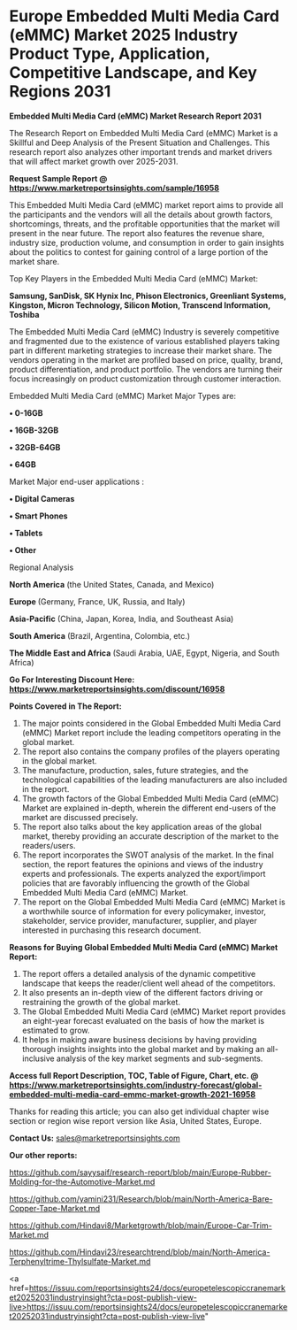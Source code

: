  # Europe Embedded Multi Media Card (eMMC) Market 2025 Industry Product Type, Application, Competitive Landscape, and Key Regions 2031

<strong>Embedded Multi Media Card (eMMC) Market Research Report 2031</strong>

The Research Report on Embedded Multi Media Card (eMMC) Market is a Skillful and Deep Analysis of the Present Situation and Challenges. This research report also analyzes other important trends and market drivers that will affect market growth over 2025-2031.

<strong>Request Sample Report @ <a href=https://www.marketreportsinsights.com/sample/16958>https://www.marketreportsinsights.com/sample/16958</a></strong>

This Embedded Multi Media Card (eMMC) market report aims to provide all the participants and the vendors will all the details about growth factors, shortcomings, threats, and the profitable opportunities that the market will present in the near future. The report also features the revenue share, industry size, production volume, and consumption in order to gain insights about the politics to contest for gaining control of a large portion of the market share.

Top Key Players in the Embedded Multi Media Card (eMMC) Market:

<strong>Samsung, SanDisk, SK Hynix Inc, Phison Electronics, Greenliant Systems, Kingston, Micron Technology, Silicon Motion, Transcend Information, Toshiba</strong>

The Embedded Multi Media Card (eMMC) Industry is severely competitive and fragmented due to the existence of various established players taking part in different marketing strategies to increase their market share. The vendors operating in the market are profiled based on price, quality, brand, product differentiation, and product portfolio. The vendors are turning their focus increasingly on product customization through customer interaction.

Embedded Multi Media Card (eMMC) Market Major Types are:

<strong>• 0-16GB

• 16GB-32GB

• 32GB-64GB

• 64GB</strong>

Market Major end-user applications :

<strong>• Digital Cameras

• Smart Phones

• Tablets

• Other</strong>

Regional Analysis

</u><strong><b>North America</b></strong> (the United States, Canada, and Mexico)

<strong><b>Europe </b></strong>(Germany, France, UK, Russia, and Italy)

<strong><b>Asia-Pacific</b></strong> (China, Japan, Korea, India, and Southeast Asia)

<strong><b>South America</b></strong> (Brazil, Argentina, Colombia, etc.)

<strong><b>The Middle East and Africa</b></strong> (Saudi Arabia, UAE, Egypt, Nigeria, and South Africa)

<strong>Go For Interesting Discount Here: <a href=https://www.marketreportsinsights.com/discount/16958>https://www.marketreportsinsights.com/discount/16958</a></strong>

<strong>Points Covered in The Report:</strong>
<ol>
  <li>The major points considered in the Global Embedded Multi Media Card (eMMC) Market report include the leading competitors operating in the global market.</li>
  <li>The report also contains the company profiles of the players operating in the global market.</li>
  <li>The manufacture, production, sales, future strategies, and the technological capabilities of the leading manufacturers are also included in the report.</li>
  <li>The growth factors of the Global Embedded Multi Media Card (eMMC) Market are explained in-depth, wherein the different end-users of the market are discussed precisely.</li>
  <li>The report also talks about the key application areas of the global market, thereby providing an accurate description of the market to the readers/users.</li>
  <li>The report incorporates the SWOT analysis of the market. In the final section, the report features the opinions and views of the industry experts and professionals. The experts analyzed the export/import policies that are favorably influencing the growth of the Global Embedded Multi Media Card (eMMC) Market.</li>
  <li>The report on the Global Embedded Multi Media Card (eMMC) Market is a worthwhile source of information for every policymaker, investor, stakeholder, service provider, manufacturer, supplier, and player interested in purchasing this research document.</li>
</ol>
<strong>Reasons for Buying Global Embedded Multi Media Card (eMMC) Market Report:</strong>

<ol>
  <li>The report offers a detailed analysis of the dynamic competitive landscape that keeps the reader/client well ahead of the competitors.</li>
  <li>It also presents an in-depth view of the different factors driving or restraining the growth of the global market.</li>
  <li>The Global Embedded Multi Media Card (eMMC) Market report provides an eight-year forecast evaluated on the basis of how the market is estimated to grow.</li>
  <li>It helps in making aware business decisions by having providing thorough insights insights into the global market and by making an all-inclusive analysis of the key market segments and sub-segments.</li>
</ol>
<strong>Access full Report Description, TOC, Table of Figure, Chart, etc. @ <a href=https://www.marketreportsinsights.com/industry-forecast/global-embedded-multi-media-card-emmc-market-growth-2021-16958>https://www.marketreportsinsights.com/industry-forecast/global-embedded-multi-media-card-emmc-market-growth-2021-16958</a></strong>


Thanks for reading this article; you can also get individual chapter wise section or region wise report version like Asia, United States, Europe.

<strong>Contact Us:</strong>
sales@marketreportsinsights.com

<strong>Our other reports:</strong>

<a href=https://github.com/sayysaif/research-report/blob/main/Europe-Rubber-Molding-for-the-Automotive-Market.md>https://github.com/sayysaif/research-report/blob/main/Europe-Rubber-Molding-for-the-Automotive-Market.md</a>

<a href=https://github.com/yamini231/Research/blob/main/North-America-Bare-Copper-Tape-Market.md>https://github.com/yamini231/Research/blob/main/North-America-Bare-Copper-Tape-Market.md</a>

<a href=https://github.com/Hindavi8/Marketgrowth/blob/main/Europe-Car-Trim-Market.md>https://github.com/Hindavi8/Marketgrowth/blob/main/Europe-Car-Trim-Market.md</a>

<a href=https://github.com/Hindavi23/researchtrend/blob/main/North-America-Terphenyltrime-Thylsulfate-Market.md>https://github.com/Hindavi23/researchtrend/blob/main/North-America-Terphenyltrime-Thylsulfate-Market.md</a>

<a href=https://issuu.com/reportsinsights24/docs/europetelescopiccranemarket20252031industryinsight?cta=post-publish-view-live>https://issuu.com/reportsinsights24/docs/europetelescopiccranemarket20252031industryinsight?cta=post-publish-view-live</a>"
